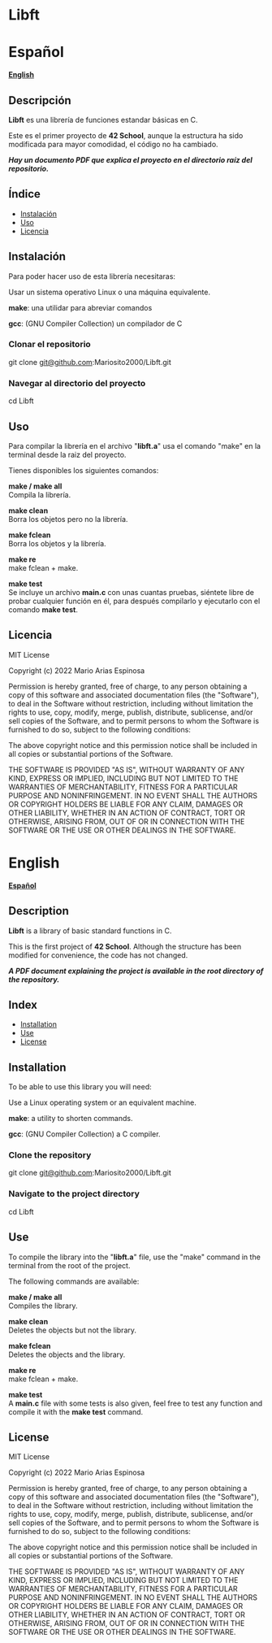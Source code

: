 # Libft

# Español

[**English**](#English)

## Descripción
**Libft** es una librería de funciones estandar básicas en C.

Este es el primer proyecto de **42 School**, aunque la estructura ha sido modificada para mayor comodidad, el código no ha cambiado.

***Hay un documento PDF que explica el proyecto en el directorio raíz del repositorio.***

## Índice
- [Instalación](#instalación)
- [Uso](#uso)
- [Licencia](#licencia)

## Instalación
Para poder hacer uso de esta librería necesitaras:

Usar un sistema operativo Linux o una máquina equivalente.

**make**: una utilidar para abreviar comandos

**gcc**: (GNU Compiler Collection) un compilador de C

### Clonar el repositorio
git clone git@github.com:Mariosito2000/Libft.git

### Navegar al directorio del proyecto
cd Libft

## Uso
Para compilar la librería en el archivo "**libft.a**" usa el comando "make" en la terminal desde la raiz del proyecto.

Tienes disponibles los siguientes comandos:

**make / make all**  
Compila la librería.

**make clean**  
Borra los objetos pero no la librería.

**make fclean**  
Borra los objetos y la librería.

**make re**  
make fclean + make.

**make test**  
Se incluye un archivo **main.c** con unas cuantas pruebas, siéntete libre de probar cualquier función en él, para después compilarlo y ejecutarlo con el comando **make test**.

## Licencia
MIT License

Copyright (c) 2022 Mario Arias Espinosa

Permission is hereby granted, free of charge, to any person obtaining a copy
of this software and associated documentation files (the "Software"), to deal
in the Software without restriction, including without limitation the rights
to use, copy, modify, merge, publish, distribute, sublicense, and/or sell
copies of the Software, and to permit persons to whom the Software is
furnished to do so, subject to the following conditions:

The above copyright notice and this permission notice shall be included in all
copies or substantial portions of the Software.

THE SOFTWARE IS PROVIDED "AS IS", WITHOUT WARRANTY OF ANY KIND, EXPRESS OR
IMPLIED, INCLUDING BUT NOT LIMITED TO THE WARRANTIES OF MERCHANTABILITY,
FITNESS FOR A PARTICULAR PURPOSE AND NONINFRINGEMENT. IN NO EVENT SHALL THE
AUTHORS OR COPYRIGHT HOLDERS BE LIABLE FOR ANY CLAIM, DAMAGES OR OTHER
LIABILITY, WHETHER IN AN ACTION OF CONTRACT, TORT OR OTHERWISE, ARISING FROM,
OUT OF OR IN CONNECTION WITH THE SOFTWARE OR THE USE OR OTHER DEALINGS IN THE
SOFTWARE.

# English

[**Español**](#Español)

## Description
**Libft** is a library of basic standard functions in C.

This is the first project of **42 School**. Although the structure has been modified for convenience, the code has not changed.

***A PDF document explaining the project is available in the root directory of the repository.***

## Index
- [Installation](#installation)
- [Use](#use)
- [License](#license)

## Installation
To be able to use this library you will need:

Use a Linux operating system or an equivalent machine.

**make**: a utility to shorten commands.

**gcc**: (GNU Compiler Collection) a C compiler.

### Clone the repository
git clone git@github.com:Mariosito2000/Libft.git

### Navigate to the project directory
cd Libft

## Use
To compile the library into the "**libft.a**" file, use the "make" command in the terminal from the root of the project.

The following commands are available:

**make / make all**  
Compiles the library.

**make clean**  
Deletes the objects but not the library.

**make fclean**  
Deletes the objects and the library.

**make re**  
make fclean + make.

**make test**  
A **main.c** file with some tests is also given, feel free to test any function and compile it with the **make test** command.

## License
MIT License

Copyright (c) 2022 Mario Arias Espinosa

Permission is hereby granted, free of charge, to any person obtaining a copy
of this software and associated documentation files (the "Software"), to deal
in the Software without restriction, including without limitation the rights
to use, copy, modify, merge, publish, distribute, sublicense, and/or sell
copies of the Software, and to permit persons to whom the Software is
furnished to do so, subject to the following conditions:

The above copyright notice and this permission notice shall be included in all
copies or substantial portions of the Software.

THE SOFTWARE IS PROVIDED "AS IS", WITHOUT WARRANTY OF ANY KIND, EXPRESS OR
IMPLIED, INCLUDING BUT NOT LIMITED TO THE WARRANTIES OF MERCHANTABILITY,
FITNESS FOR A PARTICULAR PURPOSE AND NONINFRINGEMENT. IN NO EVENT SHALL THE
AUTHORS OR COPYRIGHT HOLDERS BE LIABLE FOR ANY CLAIM, DAMAGES OR OTHER
LIABILITY, WHETHER IN AN ACTION OF CONTRACT, TORT OR OTHERWISE, ARISING FROM,
OUT OF OR IN CONNECTION WITH THE SOFTWARE OR THE USE OR OTHER DEALINGS IN THE
SOFTWARE.